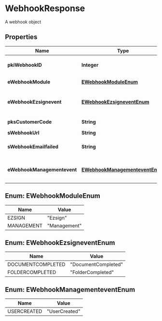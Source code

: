 

# WebhookResponse

A webhook object
## Properties

Name | Type | Description | Notes
------------ | ------------- | ------------- | -------------
**pkiWebhookID** | **Integer** | The Webhook ID. This value is visible in the admin interface. | 
**eWebhookModule** | [**EWebhookModuleEnum**](#EWebhookModuleEnum) | The Module generating the Event. | 
**eWebhookEzsignevent** | [**EWebhookEzsigneventEnum**](#EWebhookEzsigneventEnum) | This Ezsign Event. This property will be set only if the Module is \&quot;Ezsign\&quot;. |  [optional]
**pksCustomerCode** | **String** | The customer code assigned to your account | 
**sWebhookUrl** | **String** | The url being called | 
**sWebhookEmailfailed** | **String** | The email that will receive the webhook in case all attempts fail. | 
**eWebhookManagementevent** | [**EWebhookManagementeventEnum**](#EWebhookManagementeventEnum) | This Management Event. This property will be set only if the Module is \&quot;Management\&quot;. |  [optional]



## Enum: EWebhookModuleEnum

Name | Value
---- | -----
EZSIGN | &quot;Ezsign&quot;
MANAGEMENT | &quot;Management&quot;



## Enum: EWebhookEzsigneventEnum

Name | Value
---- | -----
DOCUMENTCOMPLETED | &quot;DocumentCompleted&quot;
FOLDERCOMPLETED | &quot;FolderCompleted&quot;



## Enum: EWebhookManagementeventEnum

Name | Value
---- | -----
USERCREATED | &quot;UserCreated&quot;



